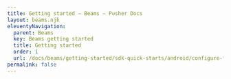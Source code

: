 ```yaml
---
title: Getting started — Beams — Pusher Docs
layout: beams.njk
eleventyNavigation:
  parent: Beams
  key: Beams getting started
  title: Getting started
  order: 1
  url: /docs/beams/getting-started/sdk-quick-starts/android/configure-fcm/?ref=getting-started
permalink: false
---
```

